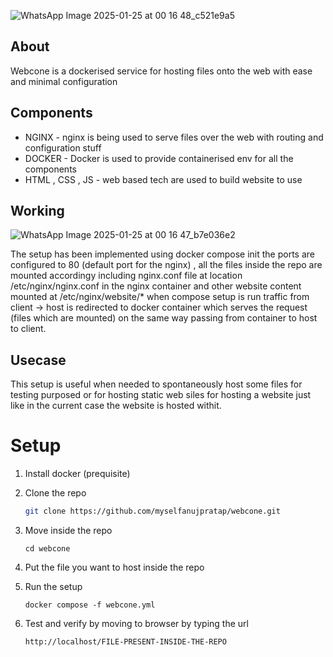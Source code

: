 
![WhatsApp Image 2025-01-25 at 00 16 48_c521e9a5](https://github.com/user-attachments/assets/f543d493-911b-4d3a-9070-c9afe5d4f336)



## About 
Webcone is a dockerised service for hosting files onto the web with ease and minimal configuration 


## Components 
* NGINX - nginx is being used to serve files over the web with routing and configuration stuff 
* DOCKER - Docker is used to provide containerised env for all the components 
* HTML , CSS , JS  - web based tech are used to build website to use 


## Working 
![WhatsApp Image 2025-01-25 at 00 16 47_b7e036e2](https://github.com/user-attachments/assets/5b1f71d8-bc1c-45a0-a6b2-628b718de6e7)

The setup has been implemented using docker compose init the ports are configured to 80 (default port for the nginx) , all the files inside the repo are mounted accordingy including nginx.conf file at location /etc/nginx/nginx.conf in the nginx container and other website content mounted at /etc/nginx/website/* when compose setup is run traffic from client -> host is redirected to docker container which serves the request (files which are mounted) on the same way passing from container to host to client.    


## Usecase 
This setup is useful when needed to spontaneously host some files for testing purposed or for hosting static web siles for hosting a website just like in the current case the website is hosted withit.


# Setup 
1. Install docker (prequisite)

2. Clone the repo
     ```bash
     git clone https://github.com/myselfanujpratap/webcone.git 
     ```

3. Move inside the repo
   ```
   cd webcone
   ```

5. Put the file you want to host inside the repo 

4. Run the setup
   ```
   docker compose -f webcone.yml
   ```

5. Test and verify by moving to browser by typing the url
   ```
   http://localhost/FILE-PRESENT-INSIDE-THE-REPO
   ```
